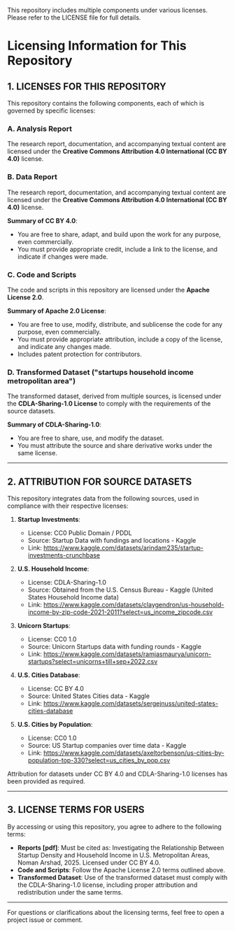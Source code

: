This repository includes multiple components under various licenses. Please refer to the LICENSE file for full details.

# Licensing Information for This Repository

## 1. LICENSES FOR THIS REPOSITORY
   
This repository contains the following components, each of which is governed by specific licenses:

### A. Analysis Report
The research report, documentation, and accompanying textual content are licensed under the **Creative Commons Attribution 4.0 International (CC BY 4.0)** license.

### B. Data Report
The research report, documentation, and accompanying textual content are licensed under the **Creative Commons Attribution 4.0 International (CC BY 4.0)** license.


**Summary of CC BY 4.0**:
- You are free to share, adapt, and build upon the work for any purpose, even commercially.
- You must provide appropriate credit, include a link to the license, and indicate if changes were made.

### C. Code and Scripts
The code and scripts in this repository are licensed under the **Apache License 2.0**.

**Summary of Apache 2.0 License**:
- You are free to use, modify, distribute, and sublicense the code for any purpose, even commercially.
- You must provide appropriate attribution, include a copy of the license, and indicate any changes made.
- Includes patent protection for contributors.

### D. Transformed Dataset ("startups household income metropolitan area")
The transformed dataset, derived from multiple sources, is licensed under the **CDLA-Sharing-1.0 License** to comply with the requirements of the source datasets.

**Summary of CDLA-Sharing-1.0**:
- You are free to share, use, and modify the dataset.
- You must attribute the source and share derivative works under the same license.

---

## 2. ATTRIBUTION FOR SOURCE DATASETS
This repository integrates data from the following sources, used in compliance with their respective licenses:



1. **Startup Investments**:
   - License: CC0 Public Domain / PDDL
   - Source: Startup Data with fundings and locations - Kaggle
   - Link: https://www.kaggle.com/datasets/arindam235/startup-investments-crunchbase

2. **U.S. Household Income**:
   - License: CDLA-Sharing-1.0
   - Source: Obtained from the U.S. Census Bureau - Kaggle (United States Household Income data)
   - Link: https://www.kaggle.com/datasets/claygendron/us-household-income-by-zip-code-2021-2011?select=us_income_zipcode.csv

3. **Unicorn Startups**:
   - License: CC0 1.0
   - Source: Unicorn Startups data with funding rounds - Kaggle
   - Link: https://www.kaggle.com/datasets/ramjasmaurya/unicorn-startups?select=unicorns+till+sep+2022.csv

4. **U.S. Cities Database**:
   - License: CC BY 4.0
   - Source: United States Cities data - Kaggle
   - Link: https://www.kaggle.com/datasets/sergejnuss/united-states-cities-database

5. **U.S. Cities by Population**:
   - License: CC0 1.0
   - Source: US Startup companies over time data - Kaggle
   - Link: https://www.kaggle.com/datasets/axeltorbenson/us-cities-by-population-top-330?select=us_cities_by_pop.csv

Attribution for datasets under CC BY 4.0 and CDLA-Sharing-1.0 licenses has been provided as required.

---

## 3. LICENSE TERMS FOR USERS
By accessing or using this repository, you agree to adhere to the following terms:

- **Reports [pdf]**: Must be cited as: Investigating the Relationship Between Startup Density and Household Income in U.S. Metropolitan Areas, Noman Arshad, 2025. Licensed under CC BY 4.0.
- **Code and Scripts**: Follow the Apache License 2.0 terms outlined above.
- **Transformed Dataset**: Use of the transformed dataset must comply with the CDLA-Sharing-1.0 license, including proper attribution and redistribution under the same terms.

---

For questions or clarifications about the licensing terms, feel free to open a project issue or comment.
